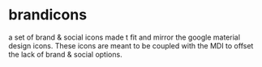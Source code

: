 # brandicons
a set of brand  &amp; social icons made t fit and mirror the google material design icons. These icons are meant to be coupled with the MDI to offset the lack of brand &amp; social options.
